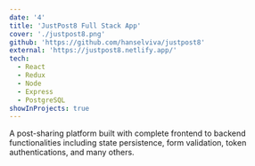 ```yaml
---
date: '4'
title: 'JustPost8 Full Stack App'
cover: './justpost8.png'
github: 'https://github.com/hanselviva/justpost8'
external: 'https://justpost8.netlify.app/'
tech:
  - React
  - Redux
  - Node
  - Express
  - PostgreSQL
showInProjects: true
---
```


A post-sharing platform built with complete frontend to backend functionalities including state persistence, form validation, token authentications, and many others.
